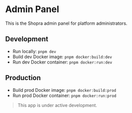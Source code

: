 # Admin Panel

This is the Shopra admin panel for platform administrators.

## Development

- Run locally: `pnpm dev`
- Build dev Docker image: `pnpm docker:build:dev`
- Run dev Docker container: `pnpm docker:run:dev`

## Production

- Build prod Docker image: `pnpm docker:build:prod`
- Run prod Docker container: `pnpm docker:run:prod`

> This app is under active development.

